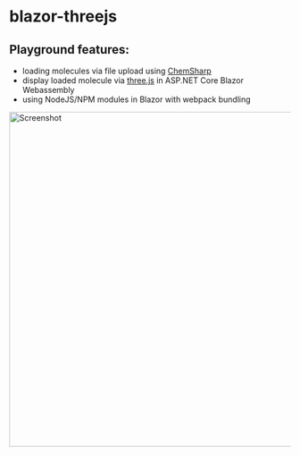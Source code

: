 # blazor-threejs
## Playground features:
* loading molecules via file upload using [ChemSharp](https://github.com/JensKrumsieck/ChemSharp)
* display loaded molecule via [three.js](https://github.com/mrdoob/three.js) in ASP.NET Core Blazor Webassembly
* using NodeJS/NPM modules in Blazor with webpack bundling
<img src="https://github.com/JensKrumsieck/blazor-threejs/raw/master/.github/screenshot_1.png" alt="Screenshot" width="599" />
